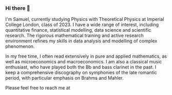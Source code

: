 ### Hi there 👋

I'm Samuel, currently studying Physics with Theoretical Physics at Imperial College London, class of 2023. I have a wide range of interest, including quantitative finance, statistical modelling, data science and scientific research. The rigorous mathematical training and active research environment refines my skills in data analysis and modelling of complex phenomenon. 

In my free time, I often read extensively in pure and applied mathematics, as well as microeconomics and macroeconomics. I am also a classical music enthusiast, who have played both the Bb and bass clarinet in the past. I keep a comprehensive discography on symphonies of the late romantic period, with particular emphasis on Brahms and Mahler.

Please feel free to reach me at 



<!--
**SamuelTsang13/SamuelTsang13** is a ✨ _special_ ✨ repository because its `README.md` (this file) appears on your GitHub profile.

Here are some ideas to get you started:

- 🔭 I’m currently working on ...
- 🌱 I’m currently learning ...
- 👯 I’m looking to collaborate on ...
- 🤔 I’m looking for help with ...
- 💬 Ask me about ...
- 📫 How to reach me: ...
- 😄 Pronouns: ...
- ⚡ Fun fact: ...
-->
